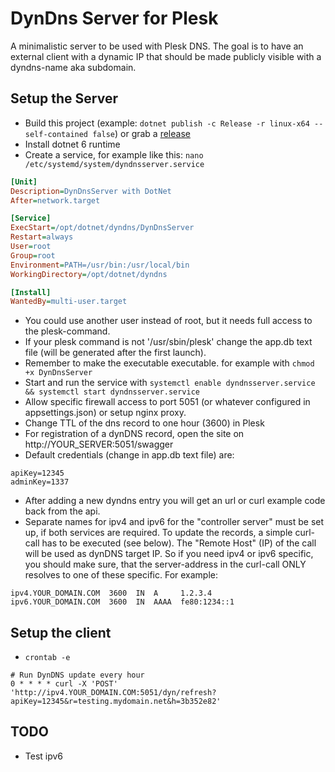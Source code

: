 # DynDns Server for Plesk

A minimalistic server to be used with Plesk DNS. The goal is to have an external client with a dynamic IP that should be made publicly visible with a dyndns-name aka subdomain.


## Setup the Server

* Build this project (example: `dotnet publish -c Release -r linux-x64 --self-contained false`) or grab a [release](https://github.com/delasource/PleskDynDnsServer/releases)
* Install dotnet 6 runtime
* Create a service, for example like this: `nano /etc/systemd/system/dyndnsserver.service`
```ini
[Unit]
Description=DynDnsServer with DotNet
After=network.target

[Service]
ExecStart=/opt/dotnet/dyndns/DynDnsServer
Restart=always
User=root
Group=root
Environment=PATH=/usr/bin:/usr/local/bin
WorkingDirectory=/opt/dotnet/dyndns

[Install]
WantedBy=multi-user.target
```

* You could use another user instead of root, but it needs full access to the plesk-command. 
* If your plesk command is not '/usr/sbin/plesk' change the app.db text file (will be generated after the first launch).
* Remember to make the executable executable. for example with `chmod +x DynDnsServer`
* Start and run the service with `systemctl enable dyndnsserver.service && systemctl start dyndnsserver.service`
* Allow specific firewall access to port 5051 (or whatever configured in appsettings.json) or setup nginx proxy.
* Change TTL of the dns record to one hour (3600) in Plesk
* For registration of a dynDNS record, open the site on http://YOUR_SERVER:5051/swagger
* Default credentials (change in app.db text file) are: 
```
apiKey=12345
adminKey=1337
```
* After adding a new dyndns entry you will get an url or curl example code back from the api.
* Separate names for ipv4 and ipv6 for the "controller server" must be set up,
  if both services are required. 
  To update the records, a simple curl-call has to be executed (see below). 
  The "Remote Host" (IP) of the call will be used as dynDNS target IP. 
  So if you need ipv4 or ipv6 specific, you should make sure, that the 
  server-address in the curl-call ONLY resolves to one of these specific.
  For example: 
```dns
ipv4.YOUR_DOMAIN.COM  3600  IN  A     1.2.3.4
ipv6.YOUR_DOMAIN.COM  3600  IN  AAAA  fe80:1234::1
```



## Setup the client

* `crontab -e`
```cron
# Run DynDNS update every hour
0 * * * * curl -X 'POST' 'http://ipv4.YOUR_DOMAIN.COM:5051/dyn/refresh?apiKey=12345&r=testing.mydomain.net&h=3b352e82'
```


## TODO

* Test ipv6
